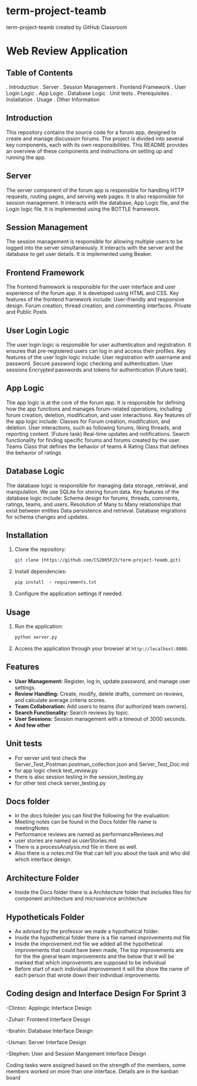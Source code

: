 # term-project-teamb
term-project-teamb created by GitHub Classroom

# Web Review Application

## Table of Contents
. Introduction
. Server
. Session Management
. Frontend Framework
. User Login Logic
. App Logic
. Database Logic
. Unit tests
. Prerequisites
. Installation
. Usage
. Other Information

## Introduction
This repository contains the source code for a forum app, designed to create and manage discussion forums. The project is divided into several key components, each with its own responsibilities. This README provides an overview of these components and instructions on setting up and running the app.

## Server
The server component of the forum app is responsible for handling HTTP requests, routing pages, and serving web pages. It is also responsible for session management. It interacts with the database, App Logic file, and the Login logic file. It is implemented using the BOTTLE framework.  

## Session Management
The session management is responsible for allowing multiple users to be logged into the server simultaneously. It interacts with the server and the database to get user details. It is implemented using Beaker. 

## Frontend Framework
The frontend framework is responsible for the user interface and user experience of the forum app. It is developed using HTML and CSS. Key features of the frontend framework include:
User-friendly and responsive design.
Forum creation, thread creation, and commenting interfaces.
Private and Public Posts

## User Login Logic
The user login logic is responsible for user authentication and registration. It ensures that pre-registered users can log in and access their profiles. Key features of the user login logic include:
User registration with username and password.
Secure password logic checking and authentication.
User sessions 
Encrypted passwords and tokens for authentication (Future task).

## App Logic
The app logic is at the core of the forum app. It is responsible for defining how the app functions and manages forum-related operations, including forum creation, deletion, modification, and user interactions. Key features of the app logic include:
Classes for Forum creation, modification, and deletion.
User interactions, such as following forums, liking threads, and reporting content. (Future task)
Real-time updates and notifications.
Search functionality for finding specific forums and forums created by the user.
Teams Class that defines the behavior of teams
A Rating Class that defines the behavior of ratings

## Database Logic
The database logic is responsible for managing data storage, retrieval, and manipulation. We use SQLite for storing forum data. Key features of the database logic include:
Schema design for forums, threads, comments, ratings, teams, and users.
Resolution of Many to Many relationships that exist between entities
Data persistence and retrieval.
Database migrations for schema changes and updates.

## Installation

1. Clone the repository:

    ```bash
    git clone (https://github.com/CS2005F23/term-project-teamb.git)
    ```

2. Install dependencies:

    ```bash
    pip install -r requirements.txt
    ```

3. Configure the application settings if needed.

## Usage

1. Run the application:

    ```bash
    python server.py
    ```

2. Access the application through your browser at `http://localhost:8080`.

## Features

- **User Management:** Register, log in, update password, and manage user settings.
- **Review Handling:** Create, modify, delete drafts, comment on reviews, and calculate average criteria scores.
- **Team Collaboration:** Add users to teams (for authorized team owners).
- **Search Functionality:** Search reviews by topic.
- **User Sessions:** Session management with a timeout of 3000 seconds.
- **And few other**

## Unit tests
- For server unit test check the Server_Test_Postman.postman_collection.json and Server_Test_Doc.md
- for app logic check test_review.py
- there is also session testing in the session_testing.py
- for other test check server_testing.py

## Docs folder
- In the docs foleder you can find the following for the evaluation:
- Meeting notes can be found in the Docs folder file name is meetingNotes
- Performance reviews are named as performanceReviews.md
- user stories are named as userStories.md
- There is a processAnalysis.md file in there as well.
- Also there is a notes.md file that can tell you about the task and who did which interface design.
  
## Architecture Folder
- Inside the Docs folder there is a Architecture folder that includes files for component architecture and microservice architecture
  
## Hypotheticals Folder

- As advised by the professor we made a hypothetical folder.
- Inside the hypothetical folder there is a file named improvements.md file
- Inside the improvement.md file we added all the hypothetical improvements that could have been made, The top improvements are for the the gneral team improvements and the below that it will be marked that which improvemnts are supposed to be individual
- Before start of each individual improvement it will the show the name of each person that wrote down their individual improvements. 

## Coding design and Interface Design For Sprint 3
-Clinton: Applogic Interface Design

-Zuhair: Frontend Interface Design

-Ibrahin: Database Interface Design

-Usman: Server Interface Design

-Stephen: User and Session Mangement Interface Design

Coding tasks were assigned based on the strength of the members, some members worked on more than one interface. Details are in the kanban board
